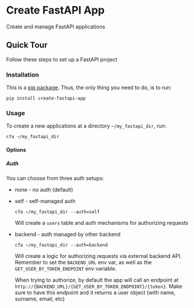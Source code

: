 # Create FastAPI App

Create and manage FastAPI applications

## Quick Tour

Follow these steps to set up a FastAPI project

### Installation

This is a [pip package](https://pypi.org/project/create-fastapi-app/). Thus, the only thing you need to do, is to run:

```shell
pip install create-fastapi-app
```

### Usage

To create a new applications at a directory `~/my_fastapi_dir`, run:

```shell
cfa ~/my_fastapi_dir
```

#### Options

##### Auth

You can choose from three auth setups:

- none - no auth (default)
- self - self-managed auth

    ```shell
    cfa ~/my_fastapi_dir --auth=self
    ```

    Will create a `users` table and auth mechanisms for authorizing requests

- backend - auth managed by other backend

    ```shell
    cfa ~/my_fastapi_dir --auth=backend
    ```

    Will create a logic for authorizing requests via external backend API. Remember to set the `BACKEND_URL` env var, as well as the `GET_USER_BY_TOKEN_ENDPOINT` env variable.

    When trying to authorize, by default the app will call an endpoint at `http://{BACKEND_URL}/{GET_USER_BY_TOKEN_ENDPOINT}/{token}`. Make sure to have this endpoint and it returns a user object (with name, surname, email, etc)
